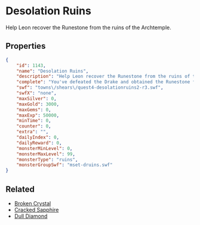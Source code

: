 # Desolation Ruins

Help Leon recover the Runestone from the ruins of the Archtemple.

## Properties

```json
{
    "id": 1143,
    "name": "Desolation Ruins",
    "description": "Help Leon recover the Runestone from the ruins of the Archtemple.",
    "complete": "You've defeated the Drake and obtained the Runestone from its clutches!",
    "swf": "towns\/shears\/quest4-desolationruins2-r3.swf",
    "swfX": "none",
    "maxSilver": 0,
    "maxGold": 3000,
    "maxGems": 0,
    "maxExp": 50000,
    "minTime": 0,
    "counter": 0,
    "extra": "",
    "dailyIndex": 0,
    "dailyReward": 0,
    "monsterMinLevel": 0,
    "monsterMaxLevel": 99,
    "monsterType": "ruins",
    "monsterGroupSwf": "mset-druins.swf"
}
```

## Related

- [Broken Crystal](../items/11725-broken-crystal.md)
- [Cracked Sapphire](../items/11726-cracked-sapphire.md)
- [Dull Diamond](../items/11727-dull-diamond.md)


